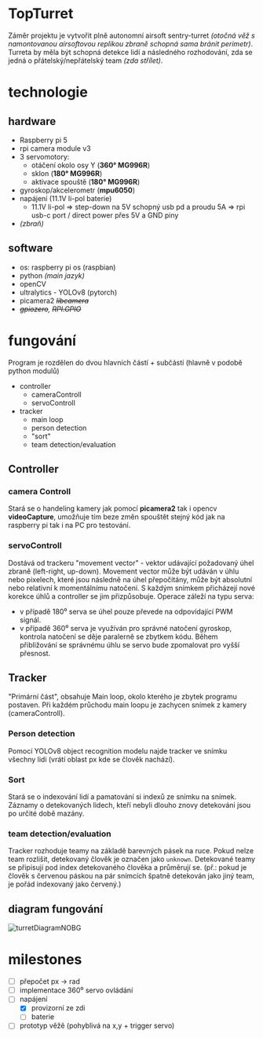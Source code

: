 # TopTurret
Záměr projektu je vytvořit plně autonomní airsoft sentry-turret *(otočná věž s namontovanou airsoftovou replikou zbraně schopná sama bránit perimetr)*. Turreta by měla být schopná detekce lidí a následného rozhodování, zda se jedná o přátelský/nepřátelský team *(zda střílet)*.

# technologie
## hardware
- Raspberry pi 5
- rpi camera module v3
- 3 servomotory:
    - otáčení okolo osy Y (**360° MG996R**)
    - sklon (**180° MG996R**)
    - aktivace spouště (**180° MG996R**)
- gyroskop/akcelerometr (**mpu6050**)
- napájení (11.1V li-pol baterie)
    - 11.1V li-pol => step-down na 5V schopný usb pd a proudu 5A => rpi usb-c port / direct power přes 5V a GND piny
- *(zbraň)*

## software
- os: raspberry pi os (raspbian)
- python *(main jazyk)*
- openCV
- ultralytics - YOLOv8 (pytorch)
- picamera2 *<s>libcamera</s>*
- *<s>gpiozero</s>, <s>RPI.GPIO</s>*

# fungování
Program je rozdělen do dvou hlavních částí + subčástí (hlavně v podobě python modulů)
- controller
    - cameraControll
    - servoControll
- tracker
    - main loop
    - person detection
    - "sort"
    - team detection/evaluation
## Controller
### camera Controll
Stará se o handeling kamery jak pomocí **picamera2** tak i opencv **videoCapture**, umožňuje tím beze změn spouštět stejný kód jak na raspberry pi tak i na PC pro testování.
### servoControll
Dostává od trackeru "movement vector" - vektor udávající požadovaný úhel zbraně (left-right, up-down). Movement vector může být udáván v úhlu nebo pixelech, které jsou následně na úhel přepočítány, může být absolutní nebo relativní k momentálnímu natočení. S každým snímkem přicházejí nové korekce úhlů a controller se jim přizpůsobuje. Operace záleží na typu serva:
- v případě 180⁰ serva se úhel pouze převede na odpovídající PWM signál.
- v případě 360⁰ serva je využíván pro správné natočení gyroskop, kontrola natočení se děje paralerně se zbytkem kódu. Během přibližování se správnému úhlu se servo bude zpomalovat pro vyšší přesnost.

## Tracker
"Primární část", obsahuje Main loop, okolo kterého je zbytek programu postaven. Při každém průchodu main loopu je zachycen snímek z kamery (cameraControll).
### Person detection
Pomocí YOLOv8 object recognition modelu najde tracker ve snímku všechny lidi (vrátí oblast px kde se člověk nachází).
### Sort
Stará se o indexování lidí a pamatování si indexů ze snímku na snímek. Záznamy o detekovaných lidech, kteří nebyli dlouho znovy detekováni jsou po určité době mazány.
### team detection/evaluation
Tracker rozhoduje teamy na základě barevných pásek na ruce. Pokud nelze team rozlišit, detekovaný člověk je označen jako `unknown`. Detekované teamy se připisují pod index detekovaného člověka a průměrují se. (př.: pokud je člověk s červenou páskou na pár snímcích špatně detekován jako jiný team, je pořád indexovaný jako červený.)

## diagram fungování
![turretDiagramNOBG](https://github.com/X3nom/topTurret/assets/100533068/a26700b2-5d5b-498a-afba-398a7786a85b)


# milestones
- [ ] přepočet px -> rad
- [ ] implementace 360⁰ servo ovládání
- [ ] napájení
    - [x] provizorní ze zdi
    - [ ] baterie
- [ ] prototyp věžě (pohyblivá na x,y + trigger servo)
